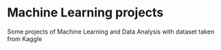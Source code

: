 # Machine Learning projects
Some projects of Machine Learning and Data Analysis with dataset taken from Kaggle
